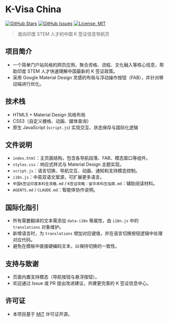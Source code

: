 # K-Visa China

[![GitHub Stars](https://img.shields.io/github/stars/RusianHu/K-Visa-China?style=flat-square)](https://github.com/RusianHu/K-Visa-China/stargazers) [![GitHub Issues](https://img.shields.io/github/issues/RusianHu/K-Visa-China?style=flat-square)](https://github.com/RusianHu/K-Visa-China/issues) [![License: MIT](https://img.shields.io/badge/License-MIT-blue?style=flat-square)](./LICENSE)


> 面向印度 STEM 人才的中国 K 签证信息导航页

## 项目简介
- 一个简单门户站风格的网页应用，聚合资格、流程、文化融入等核心信息，帮助印度 STEM 人才快速理解中国最新的 K 签证政策。
- 采用 Google Material Design 灵感的布局与浮动操作按钮（FAB），并针对移动端进行优化。

## 技术栈
- HTML5 + Material Design 风格布局
- CSS3（自定义栅格、动画、媒体查询）
- 原生 JavaScript (`script.js`) 实现交互、状态保存与国际化逻辑

## 文件说明
- `index.html`：主页面结构，包含各导航段落、FAB、模态窗口等组件。
- `styles.css`：响应式样式与 Material Design 主题实现。
- `script.js`：语言切换、导航交互、动画、通知和支持模态控制。
- `i18n.js`：中英双语文案源，可扩展更多语言。
- `中国K签证印度本科生攻略.md` / `K签证攻略：留华本科生指南.md`：辅助阅读材料。
- `AGENTS.md` / `CLAUDE.md`：智能体协作说明。

## 国际化指引
- 所有需要翻译的文本需添加 `data-i18n` 等属性，由 `i18n.js` 中的 `translations` 对象维护。
- 新增语言时，为 `translations` 增加对应键值，并在语言切换按钮逻辑中处理对应代码。
- 避免在模板中直接硬编码文本，以保持切换的一致性。

## 支持与致谢
- 页面内置支持模态（导航按钮与悬浮按钮）。
- 欢迎通过 Issue 或 PR 提出改进建议，共建更完善的 K 签证信息中心。

## 许可证
- 本项目基于 [MIT](./LICENSE) 许可证开源。
